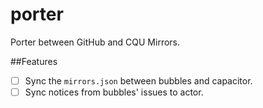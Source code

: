 # porter
Porter between GitHub and CQU Mirrors.

##Features
- [ ] Sync the `mirrors.json` between bubbles and capacitor.
- [ ] Sync notices from bubbles' issues to actor.

